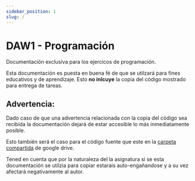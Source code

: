 ```yaml
---
sidebar_position: 1
slug: /
---
```


# DAW1 - Programación

Documentación exclusiva para los ejercicos de programación. 

Esta documentación es puesta en buena fé de que se utilzará para fines educativos y de aprendizaje. Esto **no inlcuye** la copia del código mostrado para entrega de tareas. 

## Advertencia:

Dado caso de que una advertencia relacionada con la copia del código sea recibida la documentación dejará de estar accesible lo más inmediatamente posible.

Esto también será el caso para el código fuente que este en la [carpeta compartida](https://drive.google.com/drive/folders/1d9KfIwn7zYxH99q9DRSIOcgemDXz3fhE?hl=es) de google drive.

Tened en cuenta que por la naturaleza del la asignatura si se esta documentación se utilzia para copiar estarais auto-engañandose y a su vez afectará negativamente al autor. 